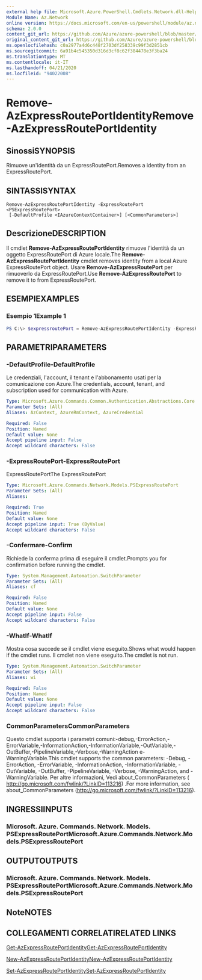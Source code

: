 ```yaml
---
external help file: Microsoft.Azure.PowerShell.Cmdlets.Network.dll-Help.xml
Module Name: Az.Network
online version: https://docs.microsoft.com/en-us/powershell/module/az.network/remove-azexpressrouteportidentity
schema: 2.0.0
content_git_url: https://github.com/Azure/azure-powershell/blob/master/src/Network/Network/help/Remove-AzExpressRoutePortIdentity.md
original_content_git_url: https://github.com/Azure/azure-powershell/blob/master/src/Network/Network/help/Remove-AzExpressRoutePortIdentity.md
ms.openlocfilehash: c0a2977a4d6c448f2703df258339c99f3d2851cb
ms.sourcegitcommit: 6a91b4c545350d316d3cf8c62f384478e3f3ba24
ms.translationtype: MT
ms.contentlocale: it-IT
ms.lasthandoff: 04/21/2020
ms.locfileid: "94022008"
---
```

# <span data-ttu-id="fb827-101">Remove-AzExpressRoutePortIdentity</span><span class="sxs-lookup"><span data-stu-id="fb827-101">Remove-AzExpressRoutePortIdentity</span></span>

## <span data-ttu-id="fb827-102">Sinossi</span><span class="sxs-lookup"><span data-stu-id="fb827-102">SYNOPSIS</span></span>
<span data-ttu-id="fb827-103">Rimuove un'identità da un ExpressRoutePort.</span><span class="sxs-lookup"><span data-stu-id="fb827-103">Removes a identity from an ExpressRoutePort.</span></span>

## <span data-ttu-id="fb827-104">SINTASSI</span><span class="sxs-lookup"><span data-stu-id="fb827-104">SYNTAX</span></span>

```
Remove-AzExpressRoutePortIdentity -ExpressRoutePort <PSExpressRoutePort>
 [-DefaultProfile <IAzureContextContainer>] [<CommonParameters>]
```

## <span data-ttu-id="fb827-105">Descrizione</span><span class="sxs-lookup"><span data-stu-id="fb827-105">DESCRIPTION</span></span>
<span data-ttu-id="fb827-106">Il cmdlet **Remove-AzExpressRoutePortIdentity** rimuove l'identità da un oggetto ExpressRoutePort di Azure locale.</span><span class="sxs-lookup"><span data-stu-id="fb827-106">The **Remove-AzExpressRoutePortIdentity** cmdlet removes identity from a local Azure ExpressRoutePort object.</span></span> <span data-ttu-id="fb827-107">Usare **Remove-AzExpressRoutePort** per rimuoverlo da ExpressRoutePort.</span><span class="sxs-lookup"><span data-stu-id="fb827-107">Use **Remove-AzExpressRoutePort** to remove it to from ExpressRoutePort.</span></span>

## <span data-ttu-id="fb827-108">ESEMPI</span><span class="sxs-lookup"><span data-stu-id="fb827-108">EXAMPLES</span></span>

### <span data-ttu-id="fb827-109">Esempio 1</span><span class="sxs-lookup"><span data-stu-id="fb827-109">Example 1</span></span>
```powershell
PS C:\> $expressroutePort = Remove-AzExpressRoutePortIdentity -ExpressRoutePort $expressroutePort
```

## <span data-ttu-id="fb827-110">PARAMETRI</span><span class="sxs-lookup"><span data-stu-id="fb827-110">PARAMETERS</span></span>

### <span data-ttu-id="fb827-111">-DefaultProfile</span><span class="sxs-lookup"><span data-stu-id="fb827-111">-DefaultProfile</span></span>
<span data-ttu-id="fb827-112">Le credenziali, l'account, il tenant e l'abbonamento usati per la comunicazione con Azure.</span><span class="sxs-lookup"><span data-stu-id="fb827-112">The credentials, account, tenant, and subscription used for communication with Azure.</span></span>

```yaml
Type: Microsoft.Azure.Commands.Common.Authentication.Abstractions.Core.IAzureContextContainer
Parameter Sets: (All)
Aliases: AzContext, AzureRmContext, AzureCredential

Required: False
Position: Named
Default value: None
Accept pipeline input: False
Accept wildcard characters: False
```

### <span data-ttu-id="fb827-113">-ExpressRoutePort</span><span class="sxs-lookup"><span data-stu-id="fb827-113">-ExpressRoutePort</span></span>
<span data-ttu-id="fb827-114">ExpressRoutePort</span><span class="sxs-lookup"><span data-stu-id="fb827-114">The ExpressRoutePort</span></span>

```yaml
Type: Microsoft.Azure.Commands.Network.Models.PSExpressRoutePort
Parameter Sets: (All)
Aliases:

Required: True
Position: Named
Default value: None
Accept pipeline input: True (ByValue)
Accept wildcard characters: False
```

### <span data-ttu-id="fb827-115">-Confermare</span><span class="sxs-lookup"><span data-stu-id="fb827-115">-Confirm</span></span>
<span data-ttu-id="fb827-116">Richiede la conferma prima di eseguire il cmdlet.</span><span class="sxs-lookup"><span data-stu-id="fb827-116">Prompts you for confirmation before running the cmdlet.</span></span>

```yaml
Type: System.Management.Automation.SwitchParameter
Parameter Sets: (All)
Aliases: cf

Required: False
Position: Named
Default value: None
Accept pipeline input: False
Accept wildcard characters: False
```

### <span data-ttu-id="fb827-117">-WhatIf</span><span class="sxs-lookup"><span data-stu-id="fb827-117">-WhatIf</span></span>
<span data-ttu-id="fb827-118">Mostra cosa succede se il cmdlet viene eseguito.</span><span class="sxs-lookup"><span data-stu-id="fb827-118">Shows what would happen if the cmdlet runs.</span></span>
<span data-ttu-id="fb827-119">Il cmdlet non viene eseguito.</span><span class="sxs-lookup"><span data-stu-id="fb827-119">The cmdlet is not run.</span></span>

```yaml
Type: System.Management.Automation.SwitchParameter
Parameter Sets: (All)
Aliases: wi

Required: False
Position: Named
Default value: None
Accept pipeline input: False
Accept wildcard characters: False
```

### <span data-ttu-id="fb827-120">CommonParameters</span><span class="sxs-lookup"><span data-stu-id="fb827-120">CommonParameters</span></span>
<span data-ttu-id="fb827-121">Questo cmdlet supporta i parametri comuni:-debug,-ErrorAction,-ErrorVariable,-InformationAction,-InformationVariable,-OutVariable,-OutBuffer,-PipelineVariable,-Verbose,-WarningAction e-WarningVariable.</span><span class="sxs-lookup"><span data-stu-id="fb827-121">This cmdlet supports the common parameters: -Debug, -ErrorAction, -ErrorVariable, -InformationAction, -InformationVariable, -OutVariable, -OutBuffer, -PipelineVariable, -Verbose, -WarningAction, and -WarningVariable.</span></span> <span data-ttu-id="fb827-122">Per altre informazioni, Vedi about_CommonParameters ( http://go.microsoft.com/fwlink/?LinkID=113216) .</span><span class="sxs-lookup"><span data-stu-id="fb827-122">For more information, see about_CommonParameters (http://go.microsoft.com/fwlink/?LinkID=113216).</span></span>


## <span data-ttu-id="fb827-123">INGRESSI</span><span class="sxs-lookup"><span data-stu-id="fb827-123">INPUTS</span></span>

### <span data-ttu-id="fb827-124">Microsoft. Azure. Commands. Network. Models. PSExpressRoutePort</span><span class="sxs-lookup"><span data-stu-id="fb827-124">Microsoft.Azure.Commands.Network.Models.PSExpressRoutePort</span></span>

## <span data-ttu-id="fb827-125">OUTPUT</span><span class="sxs-lookup"><span data-stu-id="fb827-125">OUTPUTS</span></span>

### <span data-ttu-id="fb827-126">Microsoft. Azure. Commands. Network. Models. PSExpressRoutePort</span><span class="sxs-lookup"><span data-stu-id="fb827-126">Microsoft.Azure.Commands.Network.Models.PSExpressRoutePort</span></span>

## <span data-ttu-id="fb827-127">Note</span><span class="sxs-lookup"><span data-stu-id="fb827-127">NOTES</span></span>

## <span data-ttu-id="fb827-128">COLLEGAMENTI CORRELATI</span><span class="sxs-lookup"><span data-stu-id="fb827-128">RELATED LINKS</span></span>
[<span data-ttu-id="fb827-129">Get-AzExpressRoutePortIdentity</span><span class="sxs-lookup"><span data-stu-id="fb827-129">Get-AzExpressRoutePortIdentity</span></span>](./Get-AzExpressRoutePortIdentity.md)

[<span data-ttu-id="fb827-130">New-AzExpressRoutePortIdentity</span><span class="sxs-lookup"><span data-stu-id="fb827-130">New-AzExpressRoutePortIdentity</span></span>](./New-AzExpressRoutePortIdentity.md)

[<span data-ttu-id="fb827-131">Set-AzExpressRoutePortIdentity</span><span class="sxs-lookup"><span data-stu-id="fb827-131">Set-AzExpressRoutePortIdentity</span></span>](./Set-AzExpressRoutePortIdentity.md)
